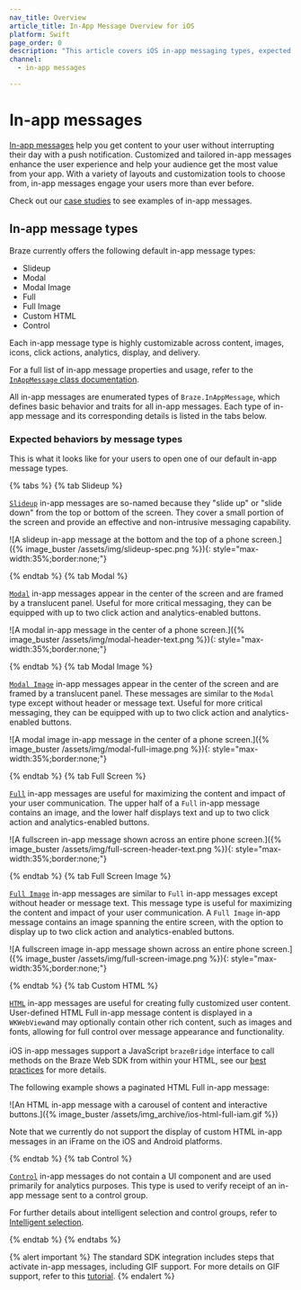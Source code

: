 ```yaml
---
nav_title: Overview
article_title: In-App Message Overview for iOS
platform: Swift
page_order: 0
description: "This article covers iOS in-app messaging types, expected behaviors, and several use cases."
channel:
  - in-app messages

---
```


# In-app messages

[In-app messages]({{site.baseurl}}/user_guide/message_building_by_channel/in-app_messages/) help you get content to your user without interrupting their day with a push notification. Customized and tailored in-app messages enhance the user experience and help your audience get the most value from your app. With a variety of layouts and customization tools to choose from, in-app messages engage your users more than ever before.

Check out our [case studies][31] to see examples of in-app messages.

## In-app message types

Braze currently offers the following default in-app message types: 

- Slideup
- Modal
- Modal Image
- Full
- Full Image
- Custom HTML
- Control

Each in-app message type is highly customizable across content, images, icons, click actions, analytics, display, and delivery.

For a full list of in-app message properties and usage, refer to the [`InAppMessage` class documentation](https://braze-inc.github.io/braze-swift-sdk/documentation/brazekit/braze/inappmessage).

All in-app messages are enumerated types of `Braze.InAppMessage`, which defines basic behavior and traits for all in-app messages. Each type of in-app message and its corresponding details is listed in the tabs below.

### Expected behaviors by message types

This is what it looks like for your users to open one of our default in-app message types.

{% tabs %}
{% tab Slideup %}

[`Slideup`](https://braze-inc.github.io/braze-swift-sdk/documentation/brazekit/braze/inappmessage/slideup-swift.struct) in-app messages are so-named because they "slide up" or "slide down" from the top or bottom of the screen. They cover a small portion of the screen and provide an effective and non-intrusive messaging capability.

![A slideup in-app message at the bottom and the top of a phone screen.]({% image_buster /assets/img/slideup-spec.png %}){: style="max-width:35%;border:none;"}


{% endtab %}
{% tab Modal %}

[`Modal`](https://braze-inc.github.io/braze-swift-sdk/documentation/brazekit/braze/inappmessage/modal-swift.struct) in-app messages appear in the center of the screen and are framed by a translucent panel. Useful for more critical messaging, they can be equipped with up to two click action and analytics-enabled buttons.

![A modal in-app message in the center of a phone screen.]({% image_buster /assets/img/modal-header-text.png %}){: style="max-width:35%;border:none;"}

{% endtab %}
{% tab Modal Image %}

[`Modal Image`](https://braze-inc.github.io/braze-swift-sdk/documentation/brazekit/braze/inappmessage/modalimage-swift.struct) in-app messages appear in the center of the screen and are framed by a translucent panel. These messages are similar to the `Modal` type except without header or message text. Useful for more critical messaging, they can be equipped with up to two click action and analytics-enabled buttons.

![A modal image in-app message in the center of a phone screen.]({% image_buster /assets/img/modal-full-image.png %}){: style="max-width:35%;border:none;"}

{% endtab %}
{% tab Full Screen %}

[`Full`](https://braze-inc.github.io/braze-swift-sdk/documentation/brazekit/braze/inappmessage/full-swift.struct) in-app messages are useful for maximizing the content and impact of your user communication. The upper half of a `Full` in-app message contains an image, and the lower half displays text and up to two click action and analytics-enabled buttons.

![A fullscreen in-app message shown across an entire phone screen.]({% image_buster /assets/img/full-screen-header-text.png %}){: style="max-width:35%;border:none;"}

{% endtab %}
{% tab Full Screen Image %}

[`Full Image`](https://braze-inc.github.io/braze-swift-sdk/documentation/brazekit/braze/inappmessage/fullimage-swift.struct) in-app messages are similar to `Full` in-app messages except without header or message text. This message type is useful for maximizing the content and impact of your user communication. A `Full Image` in-app message contains an image spanning the entire screen, with the option to display up to two click action and analytics-enabled buttons.

![A fullscreen image in-app message shown across an entire phone screen.]({% image_buster /assets/img/full-screen-image.png %}){: style="max-width:35%;border:none;"}

{% endtab %}
{% tab Custom HTML %}

[`HTML`](https://braze-inc.github.io/braze-swift-sdk/documentation/brazekit/braze/inappmessage/html-swift.struct) in-app messages are useful for creating fully customized user content. User-defined HTML Full in-app message content is displayed in a `WKWebView`and may optionally contain other rich content, such as images and fonts, allowing for full control over message appearance and functionality. <br><br>iOS in-app messages support a JavaScript `brazeBridge` interface to call methods on the Braze Web SDK from within your HTML, see our [best practices]({{site.baseurl}}/user_guide/message_building_by_channel/in-app_messages/best_practices/) for more details.

The following example shows a paginated HTML Full in-app message:

![An HTML in-app message with a carousel of content and interactive buttons.]({% image_buster /assets/img_archive/ios-html-full-iam.gif %})

Note that we currently do not support the display of custom HTML in-app messages in an iFrame on the iOS and Android platforms.

{% endtab %}
{% tab Control %}

[`Control`](https://braze-inc.github.io/braze-swift-sdk/documentation/brazekit/braze/inappmessage/control-swift.struct) in-app messages do not contain a UI component and are used primarily for analytics purposes. This type is used to verify receipt of an in-app message sent to a control group.

For further details about intelligent selection and control groups, refer to [Intelligent selection]({{site.baseurl}}/user_guide/intelligence/intelligent_selection/).

{% endtab %}
{% endtabs %}


{% alert important %}
The standard SDK integration includes steps that activate in-app messages, including GIF support. For more details on GIF support, refer to this [tutorial](https://braze-inc.github.io/braze-swift-sdk/tutorials/braze/c3-gif-support).
{% endalert %}


[30]: {{site.baseurl}}/user_guide/message_building_by_channel/push/best_practices/
[31]: https://www.braze.com/customers
